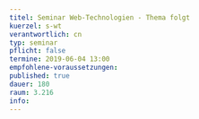 ```yaml
---
titel: Seminar Web-Technologien - Thema folgt
kuerzel: s-wt
verantwortlich: cn
typ: seminar
pflicht: false
termine: 2019-06-04 13:00
empfohlene-voraussetzungen: 
published: true
dauer: 180
raum: 3.216
info: 
---
```



